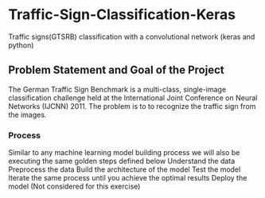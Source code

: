 # Traffic-Sign-Classification-Keras
Traffic signs(GTSRB) classification with a convolutional network (keras and python)
## Problem Statement and Goal of the Project
The German Traffic Sign Benchmark is a multi-class, single-image classification challenge held at the International Joint Conference on Neural Networks (IJCNN) 2011.
The problem is to to recognize the traffic sign from the images.

### Process

Similar to any machine learning model building process we will also be executing the same golden steps defined below
 Understand the data
 Preprocess the data
 Build the architecture of the model
 Test the model
 Iterate the same process until you achieve the optimal results
 Deploy the model (Not considered for this exercise)
